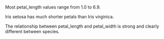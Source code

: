 Most petal_length values ​​range from 1.0 to 6.9.

Iris setosa has much shorter petals than Iris virginica.

The relationship between petal_length and petal_width is strong and clearly different between species.
